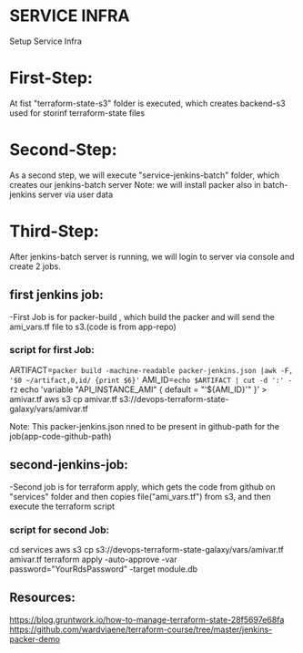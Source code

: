 # SERVICE INFRA
 Setup Service Infra

# First-Step:
 At fist "terraform-state-s3" folder is executed, which creates backend-s3 used for storinf terraform-state files


# Second-Step:
As a second step, we will execute "service-jenkins-batch" folder, which creates our jenkins-batch server
Note: we will install packer also in batch-jenkins server via user data


# Third-Step:
After  jenkins-batch server is running, we will login to server via console and create 2 jobs.
## first jenkins job:
-First Job is for packer-build , which build the packer and will send the ami_vars.tf file to s3.(code is from app-repo)
### script for first Job:
ARTIFACT=`packer build -machine-readable packer-jenkins.json |awk -F, '$0 ~/artifact,0,id/ {print $6}'`
AMI_ID=`echo $ARTIFACT | cut -d ':' -f2`
echo 'variable "API_INSTANCE_AMI" { default = "'${AMI_ID}'" }' > amivar.tf
aws s3 cp amivar.tf s3://devops-terraform-state-galaxy/vars/amivar.tf

Note: This packer-jenkins.json nned to be present in github-path for the job(app-code-github-path)


## second-jenkins-job:
-Second job is for terraform apply, which gets the code from github on "services" folder and then copies file("ami_vars.tf") from s3, and 
 then execute the terraform script
### script for second Job:
cd services
aws s3 cp s3://devops-terraform-state-galaxy/vars/amivar.tf  amivar.tf
terraform apply -auto-approve -var password="YourRdsPassword" -target module.db


## Resources:
https://blog.gruntwork.io/how-to-manage-terraform-state-28f5697e68fa
https://github.com/wardviaene/terraform-course/tree/master/jenkins-packer-demo

